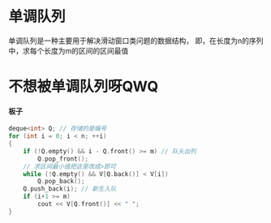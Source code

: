 # 单调队列
单调队列是一种主要用于解决滑动窗口类问题的数据结构，
即，在长度为n的序列中，求每个长度为m的区间的区间最值

# 不想被单调队列呀QWQ
#### 板子
```cpp
deque<int> Q; // 存储的是编号
for (int i = 0; i < n; ++i)
{
    if (!Q.empty() && i - Q.front() >= m) // 队头出列
        Q.pop_front();
    // 求区间最小值把这里改成>即可
    while (!Q.empty() && V[Q.back()] < V[i])
        Q.pop_back();
    Q.push_back(i); // 新生入队
    if (i+1 >= m)
        cout << V[Q.front()] << " ";
}
```